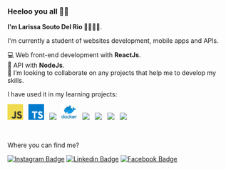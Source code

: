 ### Heeloo you all 👋👋

**I'm Larissa Souto Del Rio 👩🏻‍💻🤗**. 

I'm currently a student of websites development, mobile apps and APIs.

:computer: Web front-end development with **ReactJs**. <br/>
:satellite: API with **NodeJs**. <br/>
:rocket: I’m looking to collaborate on any projects that help me to develop my skills. <br/>

I have used it in my learning projects: 

<p>
<img src="https://raw.githubusercontent.com/github/explore/80688e429a7d4ef2fca1e82350fe8e3517d3494d/topics/javascript/javascript.png" height="35px"/>
&nbsp;  
<img src="https://raw.githubusercontent.com/github/explore/80688e429a7d4ef2fca1e82350fe8e3517d3494d/topics/typescript/typescript.png" height="35px"/>
&nbsp;
<img src="https://appmasters.io/static/react-47ce6e77f039020ee2e76a10c1e988e9.png" height="35px"/> 
&nbsp;
<img src="https://raw.githubusercontent.com/github/explore/80688e429a7d4ef2fca1e82350fe8e3517d3494d/topics/docker/docker.png" height="35px"/>
&nbsp;
<img src="https://www.mysql.com/common/logos/logo-mysql-170x115.png" height="35px"/>
&nbsp;
<img src="https://img.icons8.com/color/452/firebase.png" height="35px" />   
&nbsp;
<img src="https://seeklogo.com/images/F/figma-logo-E4E21D3AEA-seeklogo.com.png" height="35px" />
&nbsp;
<img src="https://img1.gratispng.com/20180415/pjw/kisspng-adobe-xd-user-interface-design-computer-icons-adob-adobe-5ad2fa7cce9f02.2569342615237761248463.jpg" height="35px" />   
</p>

<br/>

Where you can find me? 

[![Instagram Badge](https://img.shields.io/badge/Instagram-E4405F?style=for-the-badge&logo=instagram&logoColor=white)](https://www.instagram.com/larissaasouto/) 
[![Linkedin Badge](https://img.shields.io/badge/LinkedIn-0077B5?style=for-the-badge&logo=linkedin&logoColor=white)](https://www.linkedin.com/in/larissa-souto/) 
[![Facebook Badge](https://img.shields.io/badge/Facebook-1877F2?style=for-the-badge&logo=facebook&logoColor=white)](https://www.facebook.com/larissasouto)

<!---
larissasouto/larissasouto is a ✨ special ✨ repository because its `README.md` (this file) appears on your GitHub profile.
You can click the Preview link to take a look at your changes.
--->
